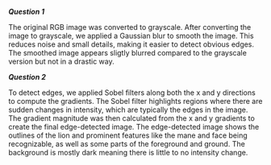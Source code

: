 ***Question 1***

  The original RGB image was converted to grayscale. After converting the image to grayscale, we applied a Gaussian blur to smooth the image. This reduces noise and small details, making it easier to detect obvious edges. The smoothed image appears sligtly blurred compared to the grayscale version but not in a drastic way.

***Question 2***

  To detect edges, we applied Sobel filters along both the x and y directions to compute the gradients. The Sobel filter highlights regions where there are sudden changes in intensity, which are typically the edges in the image. The gradient magnitude was then calculated from the x and y gradients to create the final edge-detected image. The edge-detected image shows the outlines of the lion and prominent features like the mane and face being recognizable, as well as some parts of the foreground and ground. The background is mostly dark meaning there is little to no intensity change.
